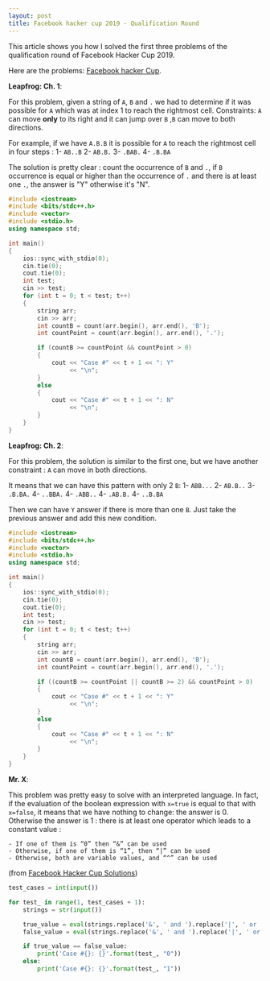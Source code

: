 ```yaml
---
layout: post
title: Facebook hacker cup 2019 - Qualification Round
---
```


This article shows you how I solved the first three problems of the qualification round of Facebook Hacker Cup 2019.

Here are the problems: [Facebook hacker Cup]().

**Leapfrog: Ch. 1**:

For this problem, given a string of `A`, `B` and `.` we had to determine if it was possible for `A` which was at index 1 to reach the rightmost cell.
Constraints: `A` can move **only** to its right and it can jump over `B` ,`B` can move to both directions.

For example, if we have `A.B.B` it is possible for `A` to reach the rightmost cell in four steps :
1- `AB..B`
2- `AB.B.`
3- `.BAB.`
4- `.B.BA`

The solution is pretty clear : count the occurrence of `B` and `.`, if `B` occurrence is equal or higher than the occurrence of `.` and there is at least one `.`, the answer is "Y" otherwise it's "N".

```cpp
#include <iostream>
#include <bits/stdc++.h>
#include <vector>
#include <stdio.h>
using namespace std;

int main()
{
	ios::sync_with_stdio(0);
	cin.tie(0);
	cout.tie(0);
	int test;
	cin >> test;
	for (int t = 0; t < test; t++)
	{
		string arr;
		cin >> arr;
		int countB = count(arr.begin(), arr.end(), 'B');
		int countPoint = count(arr.begin(), arr.end(), '.');

		if (countB >= countPoint && countPoint > 0)
		{
			cout << "Case #" << t + 1 << ": Y"
				 << "\n";
		}
		else
		{
			cout << "Case #" << t + 1 << ": N"
				 << "\n";
		}
	}
}
```

**Leapfrog: Ch. 2**:

For this problem, the solution is similar to the first one, but we have another constraint : `A` can move in both directions.

It means that we can have this pattern with only 2 `B`:
1- `ABB...`
2- `AB.B..`
3- `.B.BA.`
4- `..BBA.`
4- `.ABB..`
4- `.AB.B.`
4- `..B.BA`

Then we can have `Y` answer if there is more than one `B`.
Just take the previous answer and add this new condition.

```cpp
#include <iostream>
#include <bits/stdc++.h>
#include <vector>
#include <stdio.h>
using namespace std;

int main()
{
    ios::sync_with_stdio(0);
    cin.tie(0);
    cout.tie(0);
    int test;
    cin >> test;
    for (int t = 0; t < test; t++)
    {
        string arr;
        cin >> arr;
        int countB = count(arr.begin(), arr.end(), 'B');
        int countPoint = count(arr.begin(), arr.end(), '.');

        if ((countB >= countPoint || countB >= 2) && countPoint > 0)
        {
            cout << "Case #" << t + 1 << ": Y"
                 << "\n";
        }
        else
        {
            cout << "Case #" << t + 1 << ": N"
                 << "\n";
        }
    }
}
```

**Mr. X**:

This problem was pretty easy to solve with an interpreted language.
In fact, if the evaluation of the boolean expression with `x=true` is equal to that with `x=false`, it means that we have nothing to change: the answer is 0.
Otherwise the answer is 1 : there is at least one operator which leads to a constant value :

```
- If one of them is “0” then “&” can be used
- Otherwise, if one of them is “1”, then “|” can be used
- Otherwise, both are variable values, and “^” can be used
```

(from [Facebook Hacker Cup Solutions](https://www.facebook.com/notes/facebook-hacker-cup/hacker-cup-2019-qualification-round-solutions/2797355073613709/))

```py
test_cases = int(input())

for test_ in range(1, test_cases + 1):
    strings = str(input())

    true_value = eval(strings.replace('&', ' and ').replace('|', ' or ').replace('X', ' 0 ').replace('x', ' 1 '))
    false_value = eval(strings.replace('&', ' and ').replace('|', ' or ').replace('x', ' 0 ').replace('X', ' 1 '))

    if true_value == false_value:
        print('Case #{}: {}'.format(test_, "0"))
    else:
        print('Case #{}: {}'.format(test_, "1"))
```
